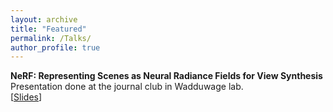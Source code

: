 ```yaml
---
layout: archive
title: "Featured"
permalink: /Talks/
author_profile: true
---
```


<b> NeRF: Representing Scenes as Neural Radiance Fields for View Synthesis </b> <br />
Presentation done at the journal club in Wadduwage lab. <br />
[[Slides](jathurshan0330.github.io\_talks\NeRF_Jathurshan.pdf)] 
